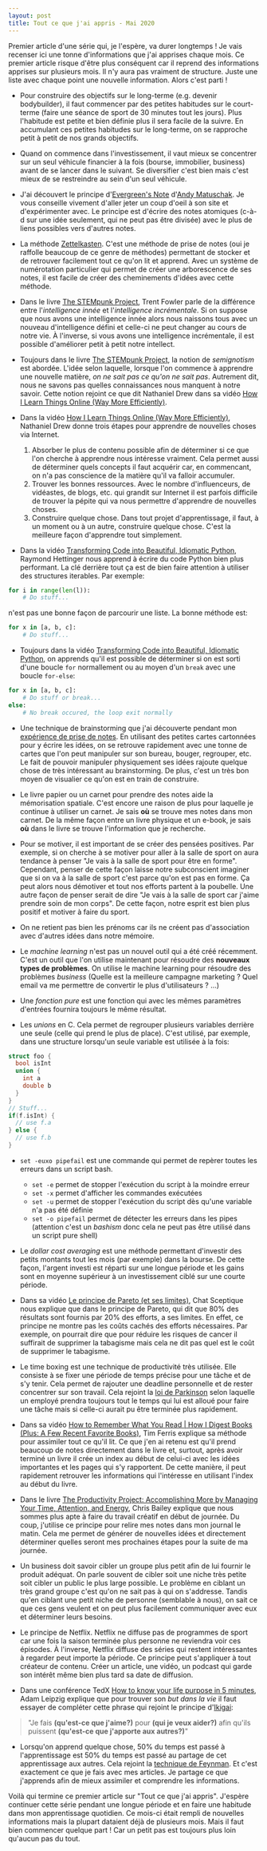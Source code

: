```yaml
---
layout: post
title: Tout ce que j'ai appris - Mai 2020
---
```


Premier article d'une série qui, je l'espère, va durer longtemps !
Je vais recenser ici une tonne d'informations que j'ai apprises chaque mois.
Ce premier article risque d'être plus conséquent car il reprend des informations apprises sur plusieurs mois.
Il n'y aura pas vraiment de structure.
Juste une liste avec chaque point une nouvelle information.
Alors c'est parti !

- Pour construire des objectifs sur le long-terme (e.g. devenir bodybuilder), il faut commencer par des petites habitudes sur le court-terme (faire une séance de sport de 30 minutes tout les jours).
Plus l'habitude est petite et bien définie plus il sera facile de la suivre. En accumulant ces petites habitudes sur le long-terme, on se rapproche petit à petit de nos grands objectifs.

- Quand on commence dans l'investissement, il vaut mieux se concentrer sur un seul véhicule financier à la fois (bourse, immobilier, business) avant de se lancer dans le suivant.
Se diversifier c'est bien mais c'est mieux de se restreindre au sein d'un seul véhicule.

- J'ai découvert le principe d'[Evergreen's Note](https://notes.andymatuschak.org/z4SDCZQeRo4xFEQ8H4qrSqd68ucpgE6LU155C) d'[Andy Matuschak](https://andymatuschak.org/).
Je vous conseille vivement d'aller jeter un coup d'oeil à son site et d'expérimenter avec.
Le principe est d'écrire des notes atomiques (c-à-d sur une idée seulement, qui ne peut pas être divisée) avec le plus de liens possibles vers d'autres notes.

- La méthode [Zettelkasten](https://zettelkasten.de/posts/overview/).
C'est une méthode de prise de notes (oui je raffolle beaucoup de ce genre de méthodes) permettant de stocker et de retrouver facilement tout ce qu'on lit et apprend.
Avec un système de numérotation particulier qui permet de créer une arborescence de ses notes, il est facile de créer des cheminements d'idées avec cette méthode.

- Dans le livre [The STEMpunk Project](https://www.amazon.fr/STEMpunk-Project-Trent-Fowler/dp/1521994676), Trent Fowler parle de la différence entre l'*intelligence innée* et l'*intelligence incrémentale*.
Si on suppose que nous avons une intelligence innée alors nous naissons tous avec un nouveau d'intelligence défini et celle-ci ne peut changer au cours de notre vie.
À l'inverse, si vous avons une intelligence incrémentale, il est possible d'améliorer petit à petit notre intellect.

- Toujours dans le livre [The STEMpunk Project](https://www.amazon.fr/STEMpunk-Project-Trent-Fowler/dp/1521994676), la notion de *semignotism* est abordée.
L'idée selon laquelle, lorsque l'on commence à apprendre une nouvelle matière, *on ne sait pas ce qu'on ne sait pas*.
Autrement dit, nous ne savons pas quelles connaissances nous manquent à notre savoir.
Cette notion rejoint ce que dit Nathaniel Drew dans sa vidéo [How I Learn Things Online (Way More Efficiently)](https://www.youtube.com/watch?v=rVmMbMa3ncI).

- Dans la vidéo [How I Learn Things Online (Way More Efficiently)](https://www.youtube.com/watch?v=rVmMbMa3ncI), Nathaniel Drew donne trois étapes pour apprendre de nouvelles choses via Internet.
  1. Absorber le plus de contenu possible afin de déterminer si ce que l'on cherche à apprendre nous intéresse vraiment.
  Cela permet aussi de déterminer quels concepts il faut acquérir car, en commencant, on n'a pas conscience de la matière qu'il va falloir accumuler.
  2. Trouver les bonnes ressources.
  Avec le nombre d'influenceurs, de vidéastes, de blogs, etc. qui grandit sur Internet il est parfois difficile de trouver la pépite qui va nous permettre d'apprendre de nouvelles choses.
  3. Construire quelque chose.
  Dans tout projet d'apprentissage, il faut, à un moment ou à un autre, construire quelque chose.
  C'est la meilleure façon d'apprendre tout simplement.

- Dans la vidéo [Transforming Code into Beautiful, Idiomatic Python](https://www.youtube.com/watch?v=OSGv2VnC0go), Raymond Hettinger nous apprend à écrire du code Python bien plus performant.
La clé derrière tout ça est de bien faire attention à utiliser des structures iterables.
Par exemple:
```python
for i in range(len(l)):
    # Do stuff...
```
n'est pas une bonne façon de parcourir une liste.
La bonne méthode est:
```python
for x in [a, b, c]:
    # Do stuff...
```

- Toujours dans la vidéo [Transforming Code into Beautiful, Idiomatic Python](https://www.youtube.com/watch?v=OSGv2VnC0go), on apprends qu'il est possible de déterminer si on est sorti d'une boucle `for` normallement ou au moyen d'un `break` avec une boucle `for-else`:
```python
for x in [a, b, c]:
    # Do stuff or break...
else:
    # No break occured, the loop exit normally
```

- Une technique de brainstorming que j'ai découverte pendant mon [expérience de prise de notes](https://derwaan.com/blog/2020/05/14/note-taking-experiment-part-1.html).
En utilisant des petites cartes cartonnées pour y écrire les idées, on se retrouve rapidement avec une tonne de cartes que l'on peut manipuler sur son bureau, bouger, regrouper, etc.
Le fait de pouvoir manipuler physiquement ses idées rajoute quelque chose de très intéressant au brainstorming.
De plus, c'est un très bon moyen de visualier ce qu'on est en train de construire.

- Le livre papier ou un carnet pour prendre des notes aide la mémorisation spatiale.
C'est encore une raison de plus pour laquelle je continue à utiliser un carnet.
Je sais **où** se trouve mes notes dans mon carnet.
De la même façon entre un livre physique et un e-book, je sais **où** dans le livre se trouve l'information que je recherche.

- Pour se motiver, il est important de se créer des pensées positives.
Par exemple, si on cherche à se motiver pour aller à la salle de sport on aura tendance à penser "Je vais à la salle de sport pour être en forme".
Cependant, penser de cette façon laisse notre subconscient imaginer que si on va à la salle de sport c'est parce qu'on est pas en forme.
Ça peut alors nous démotiver et tout nos efforts partent à la poubelle.
Une autre façon de penser serait de dire "Je vais à la salle de sport car j'aime prendre soin de mon corps".
De cette façon, notre esprit est bien plus positif et motiver à faire du sport.

- On ne retient pas bien les prénoms car ils ne créent pas d'association avec d'autres idées dans notre mémoire.

- Le *machine learning* n'est pas un nouvel outil qui a été créé récemment.
C'est un outil que l'on utilise maintenant pour résoudre des **nouveaux types de problèmes**.
On utilise le machine learning pour résoudre des problèmes *business* (Quelle est la meilleure campagne marketing ? Quel email va me permettre de convertir le plus d'utilisateurs ? ...)

- Une *fonction pure* est une fonction qui avec les mêmes paramètres d'entrées fournira toujours le même résultat.

- Les *unions* en C.
Cela permet de regrouper plusieurs variables derrière une seule (celle qui prend le plus de place).
C'est utilisé, par exemple, dans une structure lorsqu'un seule variable est utilisée à la fois:
```c
struct foo {
  bool isInt
  union {
    int a
    double b
  }
}
// Stuff...
if(f.isInt) {
  // use f.a
} else {
  // use f.b
}
```

- `set -euxo pipefail` est une commande qui permet de repèrer toutes les erreurs dans un script bash.
  - `set -e` permet de stopper l'exécution du script à la moindre erreur
  - `set -x` permet d'afficher les commandes exécutées
  - `set -u` permet de stopper l'exécution du script dès qu'une variable n'a pas été définie
  - `set -o pipefail` permet de détecter les erreurs dans les pipes (attention c'est un *bashism* donc cela ne peut pas être utilisé dans un script pure shell)

- Le *dollar cost averaging* est une méthode permettant d'investir des petits montants tout les mois (par exemple) dans la bourse.
De cette façon, l'argent investi est réparti sur une longue période et les gains sont en moyenne supérieur à un investissement ciblé sur une courte période.

- Dans sa vidéo [Le principe de Pareto (et ses limites)](https://www.youtube.com/watch?v=paQzJCfo6Rw), Chat Sceptique nous explique que dans le principe de Pareto, qui dit que 80% des résultats sont fournis par 20% des efforts, a ses limites.
En effet, ce principe ne montre pas les coûts cachés des efforts nécessaires.
Par exemple, on pourrait dire que pour réduire les risques de cancer il suffirait de supprimer la tabagisme mais cela ne dit pas quel est le coût de supprimer le tabagisme.

- Le time boxing est une technique de productivité très utilisée.
Elle consiste à se fixer une période de temps précise pour une tâche et de s'y tenir.
Cela permet de rajouter une deadline personnelle et de rester concentrer sur son travail.
Cela rejoint la [loi de Parkinson](https://fr.wikipedia.org/wiki/Loi_de_Parkinson) selon laquelle un employé prendra toujours tout le temps qui lui est alloué pour faire une tâche mais si celle-ci aurait pu être terminée plus rapidement.

- Dans sa vidéo [How to Remember What You Read | How I Digest Books (Plus: A Few Recent Favorite Books)](https://www.youtube.com/watch?v=YQOrqAKKcUQ), Tim Ferris explique sa méthode pour assimiler tout ce qu'il lit.
Ce que j'en ai retenu est qu'il prend beaucoup de notes directement dans le livre et, surtout, après avoir terminé un livre il crée un index au début de celui-ci avec les idées importantes et les pages qui s'y rapportent.
De cette manière, il peut rapidement retrouver les informations qui l'intéresse en utilisant l'index au début du livre.

- Dans le livre [The Productivity Project: Accomplishing More by Managing Your Time, Attention, and Energy](https://www.amazon.fr/Productivity-Project-Accomplishing-Managing-Attention/dp/1101904038), Chris Bailey explique que nous sommes plus apte à faire du travail créatif en début de journée.
Du coup, j'utilise ce principe pour relire mes notes dans mon journal le matin.
Cela me permet de générer de nouvelles idées et directement déterminer quelles seront mes prochaines étapes pour la suite de ma journée.

- Un business doit savoir cibler un groupe plus petit afin de lui fournir le produit adéquat.
On parle souvent de cibler soit une niche très petite soit cibler un public le plus large possible.
Le problème en ciblant un très grand groupe c'est qu'on ne sait pas à qui on s'addresse.
Tandis qu'en ciblant une petit niche de personne (semblable à nous), on sait ce que ces gens veulent et on peut plus facilement communiquer avec eux et déterminer leurs besoins.

- Le principe de Netflix.
Netflix ne diffuse pas de programmes de sport car une fois la saison terminée plus personne ne reviendra voir ces épisodes.
À l'inverse, Netflix diffuse des séries qui restent intéressantes à regarder peut importe la période.
Ce principe peut s'appliquer à tout créateur de contenu.
Créer un article, une vidéo, un podcast qui garde son intérêt même bien plus tard sa date de diffusion.

- Dans une conférence TedX [How to know your life purpose in 5 minutes](https://www.youtube.com/watch?v=om-XLTeQee0), Adam Leipzig explique que pour trouver son *but dans la vie* il faut essayer de compléter cette phrase qui rejoint le principe d'[Ikigai](https://fr.wikipedia.org/wiki/Ikigai):
> "Je fais **(qu'est-ce que j'aime?)** pour **(qui je veux aider?)** afin qu'ils puissent **(qu'est-ce que j'apporte aux autres?)**"

- Lorsqu'on apprend quelque chose, 50% du temps est passé à l'apprentissage est 50% du temps est passé au partage de cet apprentissage aux autres.
Cela rejoint la [technique de Feynman](https://evernote.com/blog/fr/la-technique-feynman-peut-vous-aider-a-ameliorer-votre-travail/#:~:text=La%20technique%20Feynman%20pour%20l,et%20d'un%20langage%20simple.).
Et c'est exactement ce que je fais avec mes articles.
Je partage ce que j'apprends afin de mieux assimiler et comprendre les informations.


Voilà qui termine ce premier article sur "Tout ce que j'ai appris".
J'espère continuer cette série pendant une longue période et en faire une habitude dans mon apprentissage quotidien.
Ce mois-ci était rempli de nouvelles informations mais la plupart dataient déjà de plusieurs mois.
Mais il faut bien commencer quelque part !
Car un petit pas est toujours plus loin qu'aucun pas du tout.
